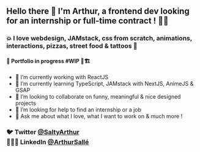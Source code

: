  

## Hello there 👋 I'm Arthur, a frontend dev looking for an internship or full-time contract ! 🤘🏼


### 💥 I love webdesign, JAMstack, css from scratch, animations, interactions, pizzas, street food & tattoos 🍕

#### 🚨 Portfolio in progress #WIP 🚧🏗

- 🔭 I’m currently working with ReactJS
- 🌱 I’m currently learning TypeScript, JAMstack with NextJS, AnimeJS & GSAP
- 👯 I’m looking to collaborate on funny, meaningful & nice designed projects
- 🤔 I’m looking for help to find an internship or a job
- 💬 Ask me about what I love, what I want to work on & much more !

### 🐦 Twitter [@SaltyArthur](https://twitter.com/SaltyArthur) <br/> 👨🏻‍💻 LinkedIn [@ArthurSallé](https://www.linkedin.com/in/arthur-sall%C3%A9/)
